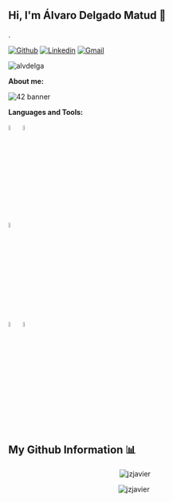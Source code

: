 ## Hi, I'm Álvaro Delgado Matud 🖖
.

<!-- Badges
Use this website to generate badges: https://shields.io/
-->

[![Github](https://img.shields.io/badge/-Github-000?style=flat&logo=Github&logoColor=white)](https://github.com/alvdelga)
[![Linkedin](https://img.shields.io/badge/-LinkedIn-blue?style=flat&logo=Linkedin&logoColor=white)](https://www.linkedin.com/in/alvaro-delgado-matud-248686299/)
[![Gmail](https://img.shields.io/badge/-Gmail-c14438?style=flat&logo=Gmail&logoColor=white)](mailto:amatud7@gmail.com)
<p align="left"> <img src="https://komarev.com/ghpvc/?username=alvdelga&label=Vistas%20Perfil&color=0e75b6&style=flat" alt="alvdelga" /> </p>



**About me:**
<!-- Any image aligned to the right. Beware the width -->

![42 banner](https://github.com/JZJavier/JZJavier/assets/76801285/04ca5675-b9fe-4f8f-a5f2-514786492c31)


**Languages and Tools:** 


  <!-- Languages and tools. 
  https://simpleicons.org/
  -->
  <code><img width="5%" src="https://unpkg.com/simple-icons@v11/icons/c.svg"></code>
  <code><img width="5%" src="https://unpkg.com/simple-icons@v11/icons/gnubash.svg"></code>
  <br />
  <code><img width="5%" src="https://unpkg.com/simple-icons@v11/icons/git.svg"></code>
  <br />
  <code><img width="5%" src="https://unpkg.com/simple-icons@v11/icons/vim.svg"></code>
  <code><img width="5%" src="https://unpkg.com/simple-icons@v11/icons/visualstudiocode.svg"></code>
  <br />
  <br />
</p>

## My Github Information 📊

<p align="center">&nbsp;<img align="center" src="https://github-readme-stats.vercel.app/api?username=jzjavier&show_icons=true&locale=en" alt="jzjavier" /></p>

<p align="center"><img align="center" src="https://github-readme-streak-stats.herokuapp.com/?user=jzjavier&" alt="jzjavier" /></p>
